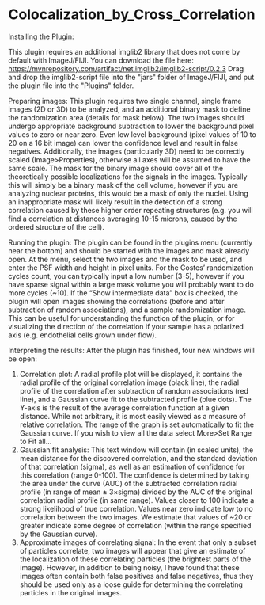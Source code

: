 # Colocalization_by_Cross_Correlation
Installing the Plugin:

This plugin requires an additional imglib2 library that does not come by default with ImageJ/FIJI. You can download the file here: https://mvnrepository.com/artifact/net.imglib2/imglib2-script/0.2.3
Drag and drop the imglib2-script file into the "jars" folder of ImageJ/FIJI, and put the plugin file into the "Plugins" folder. 

Preparing images:
This plugin requires two single channel, single frame images (2D or 3D) to be analyzed, and an additional binary mask to define the randomization area (details for mask below). The two images should undergo appropriate background subtraction to lower the background pixel values to zero or near zero. Even low level background (pixel values of 10 to 20 on a 16 bit image) can lower the confidence level and result in false negatives. Additionally, the images (particularly 3D) need to be correctly scaled (Image>Properties), otherwise all axes will be assumed to have the same scale. 
The mask for the binary image should cover all of the theoretically possible localizations for the signals in the images. Typically this will simply be a binary mask of the cell volume, however if you are analyzing nuclear proteins, this would be a mask of only the nuclei. Using an inappropriate mask will likely result in the detection of a strong correlation caused by these higher order repeating structures (e.g. you will find a correlation at distances averaging 10-15 microns, caused by the ordered structure of the cell). 

Running the plugin:
The plugin can be found in the plugins menu (currently near the bottom) and should be started with the images and mask already open. At the menu, select the two images and the mask to be used, and enter the PSF width and height in pixel units. For the Costes’ randomization cycles count, you can typically input a low number (3-5), however if you have sparse signal within a large mask volume you will probably want to do more cycles (~10). If the “Show intermediate data” box is checked, the plugin will open images showing the correlations (before and after subtraction of random associations), and a sample randomization image. This can be useful for understanding the function of the plugin, or for visualizing the direction of the correlation if your sample has a polarized axis (e.g. endothelial cells grown under flow). 

Interpreting the results:
After the plugin has finished, four new windows will be open:
  1.	Correlation plot: A radial profile plot will be displayed, it contains the radial profile of the original correlation image (black line), the radial profile of the correlation after subtraction of random associations (red line), and a Gaussian curve fit to the subtracted profile (blue dots). The Y-axis is the result of the average correlation function at a given distance. While not arbitrary, it is most easily viewed as a measure of relative correlation. The range of the graph is set automatically to fit the Gaussian curve. If you wish to view all the data select More>Set Range to Fit all… 
  2.	Gaussian fit analysis: This text window will contain (in scaled units), the mean distance for the discovered correlation, and the standard deviation of that correlation (sigma), as well as an estimation of confidence for this correlation (range 0-100). The confidence is determined by taking the area under the curve (AUC) of the subtracted correlation radial profile (in range of mean ± 3×sigma) divided by the AUC of the original correlation radial profile (in same range). Values closer to 100 indicate a strong likelihood of true correlation. Values near zero indicate low to no correlation between the two images. We estimate that values of ~20 or greater indicate some degree of correlation (within the range specified by the Gaussian curve). 
  3.	Approximate images of correlating signal: In the event that only a subset of particles correlate, two images will appear that give an estimate of the localization of these correlating particles (the brightest parts of the image). However, in addition to being noisy, I have found that these images often contain both false positives and false negatives, thus they should be used only as a loose guide for determining the correlating particles in the original images.
